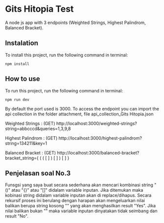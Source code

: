 # Gits Hitopia Test

A node js app with 3 endpoints (Weighted Strings, Highest Palindrom, Balanced Bracket).

## Instalation

To install this project, run the following command in terminal:

```
npm install
```

## How to use

To run this project, run the following command in terminal:

```
npm run dev
```

By default the port used is 3000. 
To access the endpoint you can import the api collection in the folder attachment,
file api_collection_Gits Hitopia.json

Weighted Strings : (GET) http://localhost:3000/weighted-strings?string=abbcccd&queries=1,3,9,8

Highest Palindrom : (GET) http://localhost:3000/highest-palindrom?string=134211&key=1

Balanced Bracket : (GET) http://localhost:3000/balanced-bracket?bracket_string={ ( ( [ ] ) [ ] ) [ ] }
 
## Penjelasan soal No.3

Funsgsi yang saya buat secara sederhana akan mencari kombinasi string "()" atau "{}" atau "[]" didalam variable inputan.
Jika ditemukan maka kobinasi string didalam variable inputan akan di replace/dihapus.
Secara rekursif proses ini berulang dengan harapan akan mengeluarkan nilai balikan berupa string kosong "" yang akan menghasilkan result "Yes".
Jika nilai balikan bukan "" maka variable inputan dinyatakan tidak seimbang dan result "No".